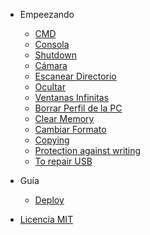 
- Empeezando

  - [CMD](es/README.md)
  - [Consola](es/console.md)
  - [Shutdown](es/shutdown.md)
  - [Cámara](es/camera.md)
  - [Escanear Directorio](es/scan-directory.md)
  - [Ocultar](es/hide.md)
  - [Ventanas Infinitas](es/infinite-windows.md)
  - [Borrar Perfil de la PC](es/deleted-profile.md)
  - [Clear Memory](es/clean-memory.md)
  - [Cambiar Formato](es/change-format.md)
  - [Copying](es/copy.md)
  - [Protection against writing](es/protection-against-writing.md)
  - [To repair USB](es/repair-usb.md)

- Guía

  - [Deploy](es/deploy.md)

- [Licencia MIT](es/license.md)
